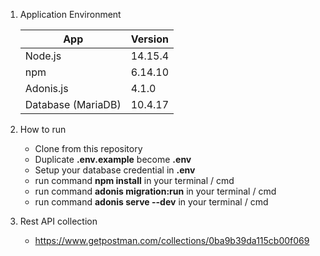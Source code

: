 1. Application Environment

	| App | Version |
	|--|--|
	| Node.js | 14.15.4 |
	| npm| 6.14.10 |
	| Adonis.js | 4.1.0 |
	| Database (MariaDB) | 10.4.17 |

2. How to run
	- Clone from this repository
	- Duplicate **.env.example** become **.env**
	- Setup your database credential in **.env**
	- run command **npm install** in your terminal / cmd
	- run command **adonis migration:run** in your terminal / cmd
	- run command **adonis serve --dev** in your terminal / cmd

3. Rest API collection
	- https://www.getpostman.com/collections/0ba9b39da115cb00f069
